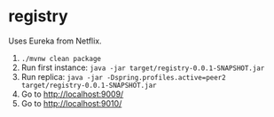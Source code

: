registry
========

Uses Eureka from Netflix.

1. `./mvnw clean package`
2. Run first instance: `java -jar target/registry-0.0.1-SNAPSHOT.jar`
4. Run replica: `java -jar -Dspring.profiles.active=peer2 target/registry-0.0.1-SNAPSHOT.jar`
5. Go to [http://localhost:9009/]()
6. Go to [http://localhost:9010/]()
